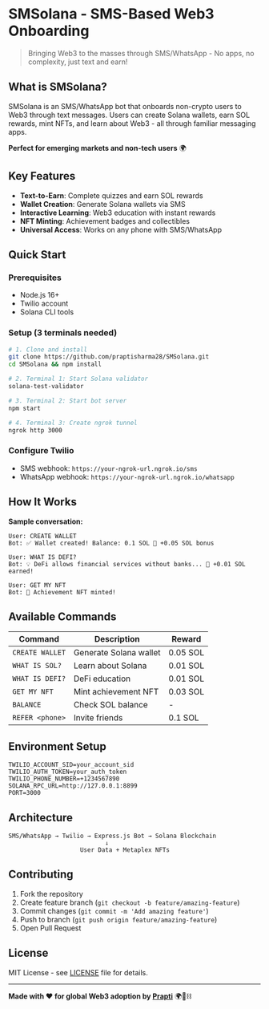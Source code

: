 # SMSolana - SMS-Based Web3 Onboarding
> Bringing Web3 to the masses through SMS/WhatsApp - No apps, no complexity, just text and earn!

## What is SMSolana?
SMSolana is an SMS/WhatsApp bot that onboards non-crypto users to Web3 through text messages. Users can create Solana wallets, earn SOL rewards, mint NFTs, and learn about Web3 - all through familiar messaging apps.

**Perfect for emerging markets and non-tech users** 🌍

## Key Features
- **Text-to-Earn**: Complete quizzes and earn SOL rewards
- **Wallet Creation**: Generate Solana wallets via SMS
- **Interactive Learning**: Web3 education with instant rewards
- **NFT Minting**: Achievement badges and collectibles
- **Universal Access**: Works on any phone with SMS/WhatsApp

## Quick Start

### Prerequisites
- Node.js 16+
- Twilio account
- Solana CLI tools

### Setup (3 terminals needed)
```bash
# 1. Clone and install
git clone https://github.com/praptisharma28/SMSolana.git
cd SMSolana && npm install

# 2. Terminal 1: Start Solana validator
solana-test-validator

# 3. Terminal 2: Start bot server
npm start

# 4. Terminal 3: Create ngrok tunnel
ngrok http 3000
```

### Configure Twilio
- SMS webhook: `https://your-ngrok-url.ngrok.io/sms`
- WhatsApp webhook: `https://your-ngrok-url.ngrok.io/whatsapp`

## How It Works
**Sample conversation:**
```
User: CREATE WALLET
Bot: ✅ Wallet created! Balance: 0.1 SOL 🎁 +0.05 SOL bonus

User: WHAT IS DEFI?
Bot: 💡 DeFi allows financial services without banks... 🎁 +0.01 SOL earned!

User: GET MY NFT
Bot: 🎉 Achievement NFT minted!
```

## Available Commands
| Command | Description | Reward |
|---------|-------------|---------|
| `CREATE WALLET` | Generate Solana wallet | 0.05 SOL |
| `WHAT IS SOL?` | Learn about Solana | 0.01 SOL |
| `WHAT IS DEFI?` | DeFi education | 0.01 SOL |
| `GET MY NFT` | Mint achievement NFT | 0.03 SOL |
| `BALANCE` | Check SOL balance | - |
| `REFER <phone>` | Invite friends | 0.1 SOL |

## Environment Setup
```env
TWILIO_ACCOUNT_SID=your_account_sid
TWILIO_AUTH_TOKEN=your_auth_token
TWILIO_PHONE_NUMBER=+1234567890
SOLANA_RPC_URL=http://127.0.0.1:8899
PORT=3000
```

## Architecture
```
SMS/WhatsApp → Twilio → Express.js Bot → Solana Blockchain
                           ↓
                    User Data + Metaplex NFTs
```

## Contributing
1. Fork the repository
2. Create feature branch (`git checkout -b feature/amazing-feature`)
3. Commit changes (`git commit -m 'Add amazing feature'`)
4. Push to branch (`git push origin feature/amazing-feature`)
5. Open Pull Request

## License
MIT License - see [LICENSE](LICENSE) file for details.

---
**Made with ❤️ for global Web3 adoption by [Prapti](https://github.com/praptisharma28)** 🌍📱⛓️
